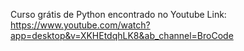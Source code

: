 Curso grátis de Python encontrado no Youtube
Link: https://www.youtube.com/watch?app=desktop&v=XKHEtdqhLK8&ab_channel=BroCode
